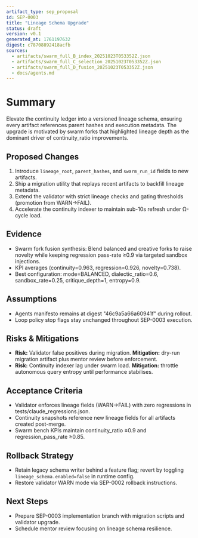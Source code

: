 ```yaml
---
artifact_type: sep_proposal
id: SEP-0003
title: "Lineage Schema Upgrade"
status: draft
version: v0.1
generated_at: 1761197632
digest: c78708892418acfb
sources:
  - artifacts/swarm_full_B_index_20251023T053352Z.json
  - artifacts/swarm_full_C_selection_20251023T053352Z.json
  - artifacts/swarm_full_D_fusion_20251023T053352Z.json
  - docs/agents.md
---
```


# Summary
Elevate the continuity ledger into a versioned lineage schema, ensuring every artifact references parent hashes and execution metadata. The upgrade is motivated by swarm forks that highlighted lineage depth as the dominant driver of continuity_ratio improvements.

## Proposed Changes
1. Introduce `lineage_root`, `parent_hashes`, and `swarm_run_id` fields to new artifacts.
2. Ship a migration utility that replays recent artifacts to backfill lineage metadata.
3. Extend the validator with strict lineage checks and gating thresholds (promotion from WARN→FAIL).
4. Accelerate the continuity indexer to maintain sub-10s refresh under Ω-cycle load.

## Evidence
- Swarm fork fusion synthesis: Blend balanced and creative forks to raise novelty while keeping regression pass-rate ≥0.9 via targeted sandbox injections.
- KPI averages (continuity=0.963, regression=0.926, novelty=0.738).
- Best configuration: mode=BALANCED, dialectic_ratio=0.6, sandbox_rate=0.25, critique_depth=1, entropy=0.9.

## Assumptions
- Agents manifesto remains at digest "46c9a5a66a60941f" during rollout.
- Loop policy stop flags stay unchanged throughout SEP-0003 execution.

## Risks & Mitigations
- **Risk:** Validator false positives during migration.
  **Mitigation:** dry-run migration artifact plus mentor review before enforcement.
- **Risk:** Continuity indexer lag under swarm load.
  **Mitigation:** throttle autonomous query entropy until performance stabilises.

## Acceptance Criteria
- Validator enforces lineage fields (WARN→FAIL) with zero regressions in tests/claude_regressions.json.
- Continuity snapshots reference new lineage fields for all artifacts created post-merge.
- Swarm bench KPIs maintain continuity_ratio ≥0.9 and regression_pass_rate ≥0.85.

## Rollback Strategy
- Retain legacy schema writer behind a feature flag; revert by toggling `lineage_schema.enabled=false` in runtime config.
- Restore validator WARN mode via SEP-0002 rollback instructions.

## Next Steps
- Prepare SEP-0003 implementation branch with migration scripts and validator upgrade.
- Schedule mentor review focusing on lineage schema resilience.
